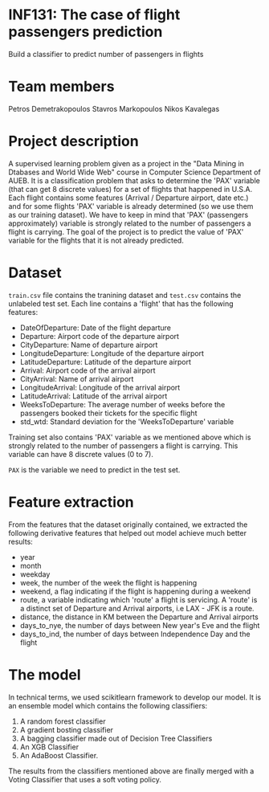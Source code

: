 # INF131: The case of flight passengers prediction
Build a classifier to predict number of passengers in flights

# Team members

Petros Demetrakopoulos 
Stavros Markopoulos
Nikos Kavalegas

# Project description 
A supervised learning problem given as a project in the "Data Mining in Dtabases and World Wide Web" course in Computer Science Department of AUEB. It is a classification problem that asks to determine the 'PAX' variable (that can get 8 discrete values) for a set of flights that happened in U.S.A. Each flight contains some features (Arrival / Departure airport, date etc.) and for some flights 'PAX' variable is already determined (so we use them as our training dataset). 
We have to keep in mind that 'PAX' (passengers approximately) variable is strongly related to the number of passengers a flight is carrying. The goal of the project is to predict the value of 'PAX' variable for the flights that it is not already predicted.

# Dataset
```train.csv``` file contains the tranining dataset and ```test.csv``` contains the unlabeled test set.
Each line contains a 'flight' that has the following features:

* DateOfDeparture: Date of the flight departure
* Departure: Airport code of the departure airport
* CityDeparture: Name of departure airport
* LongitudeDeparture: Longitude of the departure airport
* LatitudeDeparture: Latitude of the departure airport
* Arrival: Airport code of the arrival airport
* CityArrival: Name of arrival airport
* LongitudeArrival: Longitude of the arrival airport
* LatitudeArrival: Latitude of the arrival airport
* WeeksToDeparture: The average number of weeks before the passengers booked their tickets for the specific flight
* std_wtd: Standard deviation for the 'WeeksToDeparture' variable

Training set also contains 'PAX' variable as we mentioned above which is strongly related to the number of passengers a flight is carrying. This variable can have 8 discrete values (0 to 7).

`PAX` is the variable we need to predict in the test set.

# Feature extraction
From the features that the dataset originally contained, we extracted the following derivative features that helped out model achieve much better results:

* year
* month
* weekday
* week, the number of the week the flight is happening
* weekend, a flag indicating if the flight is happening during a weekend
* route, a variable indicating which 'route' a flight is servicing. A 'route' is a distinct set of Departure and Arrival airports, i.e LAX - JFK is a route.
* distance, the distance in KM between the Departure and Arrival airports
* days_to_nye, the number of days between New year's Eve and the flight
* days_to_ind,  the number of days between Independence Day and the flight

# The model

In technical terms, we used scikitlearn framework to develop our model.
It is an ensemble model which contains the following classifiers:

1. A random forest classifier
2. A gradient bosting classifier
3. A bagging classifier made out of Decision Tree Classifiers
4. An XGB Classifier
5. An AdaBoost Classifier.

The results from the classifiers mentioned above are finally merged with a Voting Classifier that uses a soft voting policy.

